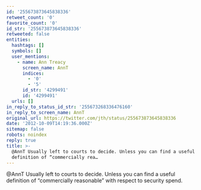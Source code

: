 ```yaml
---
id: '255673873645838336'
retweet_count: '0'
favorite_count: '0'
id_str: '255673873645838336'
retweeted: false
entities:
  hashtags: []
  symbols: []
  user_mentions:
    - name: Ann Treacy
      screen_name: AnnT
      indices:
        - '0'
        - '5'
      id_str: '4299491'
      id: '4299491'
  urls: []
in_reply_to_status_id_str: '255673268336476160'
in_reply_to_screen_name: AnnT
original_url: https://twitter.com/jth/status/255673873645838336
date: '2012-10-09T14:19:36.000Z'
sitemap: false
robots: noindex
reply: true
title: >-
  @AnnT Usually left to courts to decide. Unless you can find a useful
  definition of “commercially rea…
---
```


@AnnT Usually left to courts to decide. Unless you can find a useful definition of “commercially reasonable” with respect to security spend.